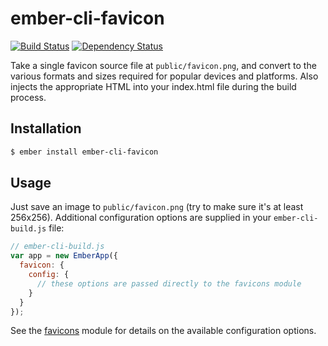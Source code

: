 # ember-cli-favicon

[![Build Status](https://travis-ci.org/davewasmer/ember-cli-favicon.svg?branch=master)](https://travis-ci.org/davewasmer/ember-cli-favicon)
[![Dependency Status](https://david-dm.org/davewasmer/ember-cli-favicon.svg)](https://david-dm.org/davewasmer/ember-cli-favicon.svg)

Take a single favicon source file at `public/favicon.png`, and convert to the various formats and sizes required for popular devices and platforms. Also injects the appropriate HTML into your index.html file during the build process.

## Installation

```sh
$ ember install ember-cli-favicon
```

## Usage

Just save an image to `public/favicon.png` (try to make sure it's at least 256x256). Additional configuration options are supplied in your `ember-cli-build.js` file:

```js
// ember-cli-build.js
var app = new EmberApp({
  favicon: {
    config: {
      // these options are passed directly to the favicons module
    }
  }
});
```

See the [favicons](https://github.com/haydenbleasel/favicons) module for details on the available configuration options.

